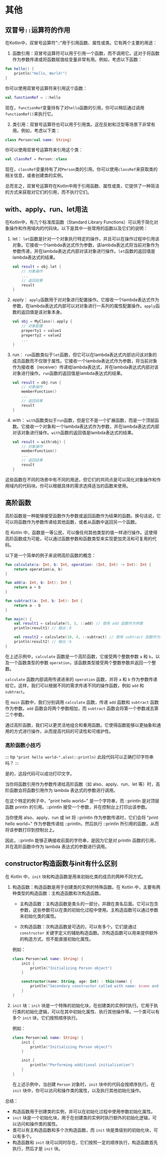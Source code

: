# 其他

## 双冒号`::`运算符的作用
在Kotlin中，双冒号运算符"::"用于引用函数、属性或类。它有两个主要的用途：

1. 函数引用：双冒号运算符可以用于引用一个函数，而不调用它。这对于将函数作为参数传递或将函数赋值给变量非常有用。例如，考虑以下函数：

```kotlin
fun hello() {
    println("Hello, World!")
}
```

你可以使用双冒号运算符来引用这个函数：

```kotlin
val functionRef = ::hello
```

现在，`functionRef`变量持有了对`hello`函数的引用，你可以稍后通过调用`functionRef()`来执行它。

2. 类引用：双冒号运算符也可以用于引用类。这在反射和泛型等场景下非常有用。例如，考虑以下类：

```kotlin
class Person(val name: String)
```

你可以使用双冒号运算符来引用这个类：

```kotlin
val classRef = Person::class
```

现在，`classRef`变量持有了对`Person`类的引用。你可以使用`classRef`来获取类的相关信息，或者创建类的实例。

总而言之，双冒号运算符在Kotlin中用于引用函数、属性或类，它提供了一种简洁的方式来获取对它们的引用，而不执行它们。

## with、apply、run、let用法
在Kotlin中，有几个标准库函数（Standard Library Functions）可以用于简化对象操作和作用域内的代码块。以下是其中一些常用的函数以及它们的说明：

1. let：
   `let`函数是针对一个对象执行特定的操作，并且可以在操作过程中引用该对象。它接收一个lambda表达式作为参数，该lambda表达式将当前对象作为参数传递，并在lambda表达式内部对该对象进行操作。`let`函数的返回值是lambda表达式的结果。

   ```kotlin
   val result = obj.let { 
       // 对象操作
       ...
       // 返回结果
       result
   }
   ```

2. apply：
   `apply`函数用于对对象进行配置操作。它接收一个lambda表达式作为参数，在lambda表达式内部可以对对象进行一系列的属性配置操作。`apply`函数的返回值是该对象本身。

   ```kotlin
   val obj = MyClass().apply {
       // 对象配置
       property1 = value1
       property2 = value2
       ...
   }
   ```

3. run：
   `run`函数类似于`let`函数，但它可以在lambda表达式内部访问该对象的成员函数而不仅限于属性。它接收一个lambda表达式作为参数，将当前对象作为接收者（receiver）传递给lambda表达式，并在lambda表达式内部对该对象进行操作。`run`函数的返回值是lambda表达式的结果。

   ```kotlin
   val result = obj.run { 
       // 对象操作
       memberFunction()
       ...
       // 返回结果
       result
   }
   ```

4. with：
   `with`函数类似于`run`函数，但是它不是一个扩展函数，而是一个顶层函数。它接收一个对象和一个lambda表达式作为参数，并在lambda表达式内部对该对象进行操作。`with`函数的返回值是lambda表达式的结果。

   ```kotlin
   val result = with(obj) { 
       // 对象操作
       memberFunction()
       ...
       // 返回结果
       result
   }
   ```

这些函数在不同的场景中有不同的用途，但它们的共同点是可以简化对象操作和作用域内的代码块。你可以根据具体的需求选择适当的函数来使用。

## 高阶函数
高阶函数是一种能够接受函数作为参数或返回函数作为结果的函数。换句话说，它可以将函数作为参数传递给其他函数，或者从函数中返回另一个函数。

在 Kotlin 中，函数是一等公民，可以像任何其他类型的值一样进行操作。这使得高阶函数成为可能，可以通过函数参数和函数类型来实现更加灵活和可复用的代码。

以下是一个简单的例子来说明高阶函数的概念：

```kotlin
fun calculate(a: Int, b: Int, operation: (Int, Int) -> Int): Int {
    return operation(a, b)
}

fun add(a: Int, b: Int): Int {
    return a + b
}

fun subtract(a: Int, b: Int): Int {
    return a - b
}

fun main() {
    val result1 = calculate(5, 3, ::add) // 使用 add 函数作为参数
    println(result1) // 输出：8

    val result2 = calculate(10, 4, ::subtract) // 使用 subtract 函数作为参数
    println(result2) // 输出：6
}
```

在上述示例中，`calculate` 函数是一个高阶函数，它接受两个整数参数 `a` 和 `b`，以及一个函数类型的参数 `operation`，该函数类型接受两个整数参数并返回一个整数。

`calculate` 函数内部调用传递进来的 `operation` 函数，并将 `a` 和 `b` 作为参数传递给它。这样，我们可以根据不同的需求传递不同的操作函数，例如 `add` 和 `subtract`。

在 `main` 函数中，我们分别调用 `calculate` 函数，传递 `add` 函数和 `subtract` 函数作为参数。`add` 函数会将两个参数相加，而 `subtract` 函数会将第一个参数减去第二个参数。

通过高阶函数，我们可以更灵活地组合和重用函数。它使得函数能够以更抽象和通用的方式进行操作，从而提高代码的可读性和可维护性。

### 高阶函数小技巧
::: tip
`"print hello world~".also(::println)` 此段代码可以正确打印字符串吗？
:::

是的，这段代码可以成功打印文字。

当你将函数引用作为参数传递给高阶函数（如 also、apply、run、let 等）时，高阶函数会将函数引用作为 lambda 表达式的参数进行调用。

在这个特定的例子中，"print hello world~" 是一个字符串，而 ::println 是对顶层函数 println 的引用。::println 接受一个参数，并在控制台上打印出该参数。

当你使用 also、apply、run 或 let 将 ::println 作为参数传递时，它们会将 "print hello world~" 作为参数传递给 ::println，然后执行 ::println 所引用的函数，从而将该参数打印到控制台上。

因此，::println 能够正确接收前面的字符串，是因为它是对 println 函数的引用，并在高阶函数中作为 lambda 表达式的参数进行调用。

## constructor构造函数与init有什么区别
在 Kotlin 中，`init` 块和构造函数是用来初始化类的成员的两种不同方式。

1. 构造函数：构造函数是用于创建类的实例的特殊函数。在 Kotlin 中，主要有两种类型的构造函数：主构造函数和次构造函数。

   - 主构造函数：主构造函数是类头的一部分，并跟在类名后面。它可以包含参数，这些参数可以在类的初始化过程中使用。主构造函数可以通过参数来初始化类的属性。
   
   - 次构造函数：次构造函数是可选的，可以有多个。它们是通过 `constructor` 关键字定义的辅助构造函数。次构造函数可以用来提供额外的构造方式，但不能直接初始化属性。

   例如：
   ```kotlin
   class Person(val name: String) {
       init {
           println("Initializing Person object")
       }
   
       constructor(name: String, age: Int) : this(name) {
           println("Secondary constructor called with name: $name and age: $age")
       }
   }
   ```

2. `init` 块：`init` 块是一个特殊的初始化块，在创建类的实例时执行。它用于执行类的初始化逻辑，可以在其中初始化属性、执行其他操作等。一个类可以有多个 `init` 块，它们按照顺序执行。

   例如：
   ```kotlin
   class Person(val name: String) {
       init {
           println("Initializing Person object")
       }
   
       init {
           println("Performing additional initialization")
       }
   }
   ```

   在上述示例中，当创建 `Person` 对象时，`init` 块中的代码会按顺序执行。在 `init` 块中，你可以访问和操作类的属性，以及执行其他初始化操作。

总结：
- 构造函数用于创建类的实例，并可以在初始化过程中使用参数初始化属性。
- `init` 块是一个初始化块，用于在创建类的实例时执行额外的初始化逻辑，可以访问和操作类的属性。
- 类可以有主构造函数和多个次构造函数，而 `init` 块是类级别的初始化块，可以有多个。
- 构造函数和 `init` 块可以同时存在，它们按照一定的顺序执行，构造函数首先执行，然后才是 `init` 块。